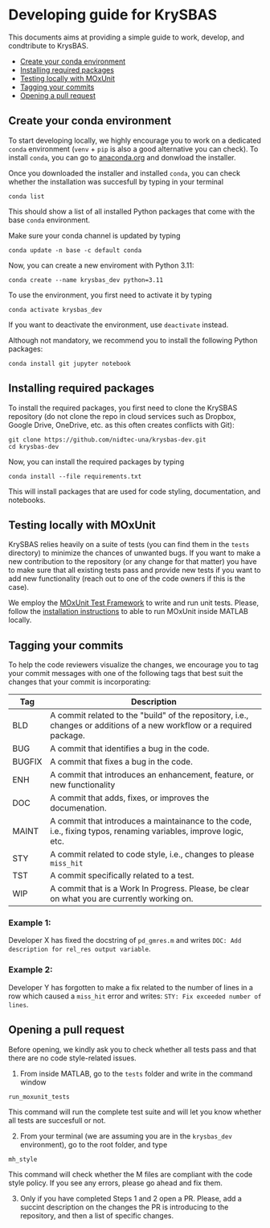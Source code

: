# Developing guide for KrySBAS

This documents aims at providing a simple guide to work, develop, and condtribute to KrysBAS. 

- [Create your conda environment](#create-your-conda-environment)
- [Installing required packages](#installing-required-packages)
- [Testing locally with MOxUnit](#testing-locally-with-moxunit)
- [Tagging your commits](#tagging-your-commits)
- [Opening a pull request](#opening-a-pull-request)

## Create your conda environment

To start developing locally, we highly encourage you to work on a dedicated `conda` environment (`venv` + `pip` is also a good alternative you can check). To install `conda`, you can go to [anaconda.org](https://www.anaconda.com/download) and donwload the installer.

Once you downloaded the installer and installed `conda`, you can check whether the installation was succesfull by typing in your terminal 

```
conda list
```

This should show a list of all installed Python packages that come with the base `conda` environment.

Make sure your conda channel is updated by typing

```
conda update -n base -c default conda
```

Now, you can create a new enviroment with Python 3.11:

```
conda create --name krysbas_dev python=3.11
```

To use the environment, you first need to activate it by typing

```
conda activate krysbas_dev
```

If you want to deactivate the environment, use `deactivate` instead.

Although not mandatory, we recommend you to install the following Python packages:

```
conda install git jupyter notebook
```

## Installing required packages

To install the required packages, you first need to clone the KrySBAS repository (do not clone the repo in cloud services such as Dropbox, Google Drive, OneDrive, etc. as this often creates conflicts with Git):

```
git clone https://github.com/nidtec-una/krysbas-dev.git
cd krysbas-dev
```

Now, you can install the required packages by typing

```
conda install --file requirements.txt
```

This will install packages that are used for code styling, documentation, and notebooks.

## Testing locally with MOxUnit

KrySBAS relies heavily on a suite of tests (you can find them in the `tests` directory) to minimize the chances of unwanted bugs. If you want to make a new contribution to the repository (or any change for that matter) you have to make sure that all existing tests pass and provide new tests if you want to add new functionality (reach out to one of the code owners if this is the case).

We employ the [MOxUnit Test Framework](https://github.com/MOxUnit/MOxUnit) to write and run unit tests. Please, follow the [installation instructions](https://github.com/MOxUnit/MOxUnit#installation) to able to run MOxUnit inside MATLAB locally.

## Tagging your commits

To help the code reviewers visualize the changes, we encourage you to tag your commit messages with one of the following tags that best suit the changes that your commit is incorporating:

|Tag|Description|
|----|------------|
|BLD|A commit related to the "build" of the repository, i.e., changes or additions of a new workflow or a required package.|
|BUG|A commit that identifies a bug in the code.|
|BUGFIX|A commit that fixes a bug in the code.|
|ENH|A commit that introduces an enhancement, feature, or new functionality|
|DOC|A commit that adds, fixes, or improves the documenation.|
|MAINT|A commit that introduces a maintainance to the code, i.e., fixing typos, renaming variables, improve logic, etc.|
|STY|A commit related to code style, i.e., changes to please `miss_hit`||
|TST|A commit specifically related to a test.|
|WIP|A commit that is a Work In Progress. Please, be clear on what you are currently working on.|

### Example 1:

Developer X has fixed the docstring of `pd_gmres.m` and writes `DOC: Add description for rel_res output variable`.

### Example 2:

Developer Y has forgotten to make a fix related to the number of lines in a row which caused a `miss_hit` error and writes: `STY: Fix exceeded number of lines`.

## Opening a pull request

Before opening, we kindly ask you to check whether all tests pass and that there are no code style-related issues.

1. From inside MATLAB, go to the `tests` folder and write in the command window
```
run_moxunit_tests
```
This command will run the complete test suite and will let you know whether all tests are succesfull or not.

2. From your terminal (we are assuming you are in the `krysbas_dev` environment), go to the root folder, and type
```
mh_style
```
This command will check whether the M files are compliant with the code style policy. If you see any errors, please go ahead and fix them.

3. Only if you have completed Steps 1 and 2 open a PR. Please, add a succint description on the changes the PR is introducing to the repository, and then a list of specific changes.


